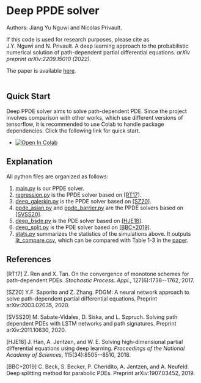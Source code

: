 # Deep PPDE solver
Authors: Jiang Yu Nguwi and Nicolas Privault.

If this code is used for research purposes, please cite as \
J.Y. Nguwi and N. Privault.
A deep learning approach to the probabilistic numerical solution of path-dependent partial differential equations.
*arXiv preprint arXiv:2209.15010 (2022)*.

The paper is available [here](doc/m.pdf).
<br/><br/>

## Quick Start
Deep PPDE solver aims to solve path-dependent PDE.
Since the project involves comparison with other works,
which use different versions of tensorflow,
it is recommended to use Colab to handle package dependencies.
Click the following link for quick start.

* <a href="https://colab.research.google.com/github/nguwijy/deep_ppde/blob/main/comparison.ipynb" target="_parent"><img src="https://colab.research.google.com/assets/colab-badge.svg" alt="Open In Colab"/></a>

## Explanation
All python files are organized as follows:
1. [main.py](main.py) is our PPDE solver.
2. [regression.py](regression.py) is the PPDE solver based on [[RT17]](#ren2017convergence).
3. [deep_galerkin.py](deep_galerkin.py) is the PPDE solver based on [[SZ20]](#saporito2020pdgm).
4. [ppde_asian.py](deep_signature/ppde_asian.py) and [ppde_barrier.py](deep_signature/ppde_barrier.py) are the PPDE solvers based on [[SVSS20]](#sabate2020solving).
5. [deep_bsde.py](deep_bsde.py) is the PDE solver based on [[HJE18]](#han2018solving).
6. [deep_split.py](deep_split.py) is the PDE solver based on [[BBC+2019]](#beck2019deep).
7. [stats.py](stats.py) summarizes the statistics of the simulations above. It outputs [lit_compare.csv](logs/lit_compare.csv), which can be compared with Table 1-3 in the [paper](doc/m.pdf).


## References
<a id="ren2017convergence">[RT17]</a>
Z. Ren and X. Tan.
On the convergence of monotone schemes for path-dependent PDEs.
*Stochastic Process. Appl.*,
127(6):1738--1762, 2017.

<a id="saporito2020pdgm">[SZ20]</a>
Y.F. Saporito and Z. Zhang.
PDGM: A neural network approach to solve path-dependent partial
differential equations.
Preprint arXiv:2003.02035, 2020.

<a id="sabate2020solving">[SVSS20]</a>
M. Sabate-Vidales, D. Siska, and L. Szpruch.
Solving path dependent PDEs with LSTM networks and path
signatures.
Preprint arXiv:2011.10630, 2020.

<a id="han2018solving">[HJE18]</a>
J. Han, A. Jentzen, and W. E.
Solving high-dimensional partial differential equations using deep
learning.
*Proceedings of the National Academy of Sciences*,
115(34):8505--8510, 2018.

<a id="beck2019deep">[BBC+2019]</a>
C. Beck, S. Becker, P. Cheridito, A. Jentzen, and A. Neufeld.
Deep splitting method for parabolic PDEs.
Preprint arXiv:1907.03452, 2019.
